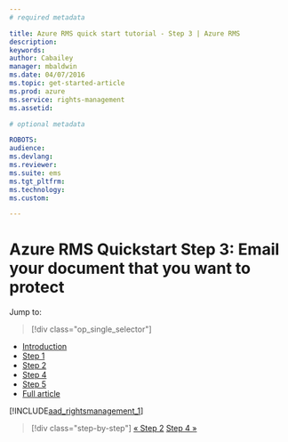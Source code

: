 ```yaml
---
# required metadata

title: Azure RMS quick start tutorial - Step 3 | Azure RMS
description:
keywords:
author: Cabailey
manager: mbaldwin
ms.date: 04/07/2016
ms.topic: get-started-article
ms.prod: azure
ms.service: rights-management
ms.assetid: 

# optional metadata

ROBOTS: 
audience:
ms.devlang:
ms.reviewer:
ms.suite: ems
ms.tgt_pltfrm:
ms.technology:
ms.custom:

---
```



# Azure RMS Quickstart Step 3: Email your document that you want to protect

Jump to: 
> [!div class="op_single_selector"]
- [Introduction](rms-quickstart-intro.md)
- [Step 1](rms-quickstart-step1.md)
- [Step 2](rms-quickstart-step2.md)
- [Step 4](rms-quickstart-step4.md)
- [Step 5](rms-quickstart-step5.md)
- [Full article](rms-quickstart.md)

[!INCLUDE[aad_rightsmanagement_1](../includes/rms-quickstart-step3-include.md)] 

>[!div class="step-by-step"]
[« Step 2](rms-quickstart-step2.md)
[Step 4 »](rms-quickstart-step4.md)